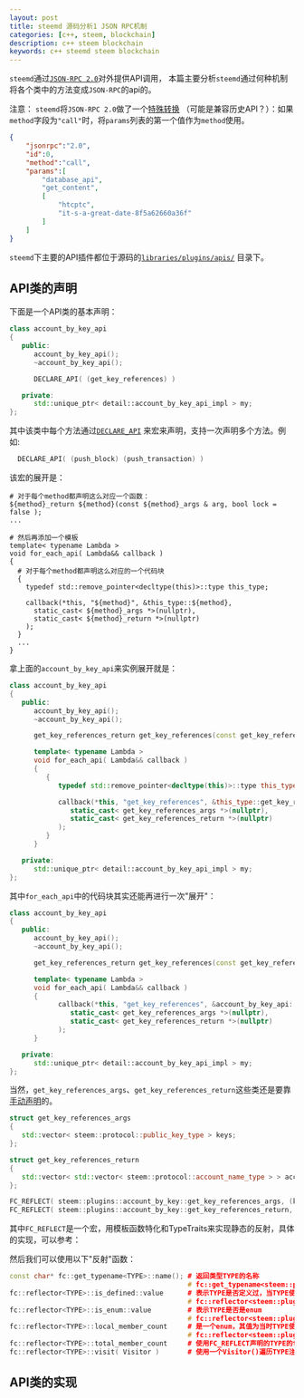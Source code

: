 ```yaml
---
layout: post
title: steemd 源码分析1 JSON RPC机制
categories: [c++, steem, blockchain]
description: c++ steem blockchain
keywords: c++ steemd steem blockchain
---
```


`steemd`通过[`JSON-RPC 2.0`](http://wiki.geekdream.com/Specification/json-rpc_2.0.html)对外提供API调用，
本篇主要分析`steemd`通过何种机制将各个类中的方法变成`JSON-RPC`的api的。

注意：
`steemd`将`JSON-RPC 2.0`做了一个[特殊转换](https://github.com/steemit/steem/blob/42e2d95ec09d1695ec1b392d47a2e44612815cf0/libraries/plugins/json_rpc/json_rpc_plugin.cpp#L215-L229)
（可能是兼容历史API？）：如果`method`字段为`"call"`时，将`params`列表的第一个值作为`method`使用。
```json
{
    "jsonrpc":"2.0",
    "id":0,
    "method":"call",
    "params":[
        "database_api",
        "get_content",
        [
            "htcptc",
            "it-s-a-great-date-8f5a62660a36f"
        ]
    ]
}
```

`steemd`下主要的API插件都位于源码的[`libraries/plugins/apis/`](https://github.com/steemit/steem/tree/42e2d95ec09d1695ec1b392d47a2e44612815cf0/libraries/plugins/apis)
目录下。

## API类的声明
下面是一个API类的基本声明：
```cpp
class account_by_key_api
{
   public:
      account_by_key_api();
      ~account_by_key_api();

      DECLARE_API( (get_key_references) )

   private:
      std::unique_ptr< detail::account_by_key_api_impl > my;
};
```
其中该类中每个方法通过[`DECLARE_API`](https://github.com/steemit/steem/blob/42e2d95ec09d1695ec1b392d47a2e44612815cf0/libraries/plugins/json_rpc/include/steem/plugins/json_rpc/utility.hpp#L11-L34)
来宏来声明，支持一次声明多个方法。例如:
```cpp
  DECLARE_API( (push_block) (push_transaction) )
```

该宏的展开是：
```
# 对于每个method都声明这么对应一个函数：
${method}_return ${method}(const ${method}_args & arg, bool lock = false );
...

# 然后再添加一个模板
template< typename Lambda >
void for_each_api( Lambda&& callback )
{
  # 对于每个method都声明这么对应的一个代码块
  {
    typedef std::remove_pointer<decltype(this)>::type this_type;

    callback(*this, "${method}", &this_type::${method},
      static_cast< ${method}_args *>(nullptr),
      static_cast< ${method}_return *>(nullptr)
    );
  }
  ...
}
```

拿上面的`account_by_key_api`来实例展开就是：
```cpp
class account_by_key_api
{
   public:
      account_by_key_api();
      ~account_by_key_api();

      get_key_references_return get_key_references(const get_key_references_args & arg, bool lock = false );

      template< typename Lambda >
      void for_each_api( Lambda&& callback )
      {
         {
            typedef std::remove_pointer<decltype(this)>::type this_type;

            callback(*this, "get_key_references", &this_type::get_key_references,
               static_cast< get_key_references_args *>(nullptr),
               static_cast< get_key_references_return *>(nullptr)
            );
         }
      }

   private:
      std::unique_ptr< detail::account_by_key_api_impl > my;
};
```
其中`for_each_api`中的代码块其实还能再进行一次"展开"：
```cpp
class account_by_key_api
{
   public:
      account_by_key_api();
      ~account_by_key_api();

      get_key_references_return get_key_references(const get_key_references_args & arg, bool lock = false );

      template< typename Lambda >
      void for_each_api( Lambda&& callback )
      {
            callback(*this, "get_key_references", &account_by_key_api::get_key_references,
               static_cast< get_key_references_args *>(nullptr),
               static_cast< get_key_references_return *>(nullptr)
            );
      }

   private:
      std::unique_ptr< detail::account_by_key_api_impl > my;
};
```

当然，`get_key_references_args`、`get_key_references_return`这些类还是要靠[手动声明](https://github.com/steemit/steem/blob/42e2d95ec09d1695ec1b392d47a2e44612815cf0/libraries/plugins/apis/account_by_key_api/include/steem/plugins/account_by_key_api/account_by_key_api.hpp#L17-L25)的。
```cpp
struct get_key_references_args
{
   std::vector< steem::protocol::public_key_type > keys;
};

struct get_key_references_return
{
   std::vector< std::vector< steem::protocol::account_name_type > > accounts;
};

FC_REFLECT( steem::plugins::account_by_key::get_key_references_args, (keys) )
FC_REFLECT( steem::plugins::account_by_key::get_key_references_return, (accounts) )
```
其中`FC_REFLECT`是一个宏，用模板函数特化和TypeTraits来实现静态的反射，具体的实现，可以参考：

然后我们可以使用以下"反射"函数：
```cpp
const char* fc::get_typename<TYPE>::name(); # 返回类型TYPE的名称
                                            # fc::get_typename<steem::plugins::account_by_key::get_key_references_args>返回字符串"steem::plugins::account_by_key::get_key_references_args"
fc::reflector<TYPE>::is_defined::value      # 表示TYPE是否定义过，当TYPE使用该类宏声明过，value为true，否则为false
                                            # fc::reflector<steem::plugins::account_by_key::get_key_references_args>::is_defined::value == true
fc::reflector<TYPE>::is_enum::value         # 表示TYPE是否是enum
                                            # fc::reflector<steem::plugins::account_by_key::get_key_references_args>::is_enum::value == false
fc::reflector<TYPE>::local_member_count     # 是一个enum，其值为当时TYPE使用FC_REFLECT声明时，其后面声明了几个成员，注意并不是TYPE实际拥有的成员数
                                            # fc::reflector<steem::plugins::account_by_key::get_key_references_args>::local_member_count == 1
fc::reflector<TYPE>::total_member_count     # 使用FC_REFLECT声明的TYPE的total_member_count == local_member_count，其他方式声明的不一定
fc::reflector<TYPE>::visit( Visitor )       # 使用一个Visitor()遍历TYPE注册的成员类型
```

## API类的实现

